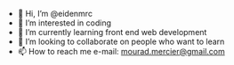 - 👋 Hi, I’m @eidenmrc
- 👀 I’m interested in coding
- 🌱 I’m currently learning front end web development
- 💞️ I’m looking to collaborate on people who want to learn
- 📫 How to reach me e-mail: mourad.mercier@gmail.com 

<!---
eidenmrc/eidenmrc is a ✨ special ✨ repository because its `README.md` (this file) appears on your GitHub profile.
You can click the Preview link to take a look at your changes.
--->
